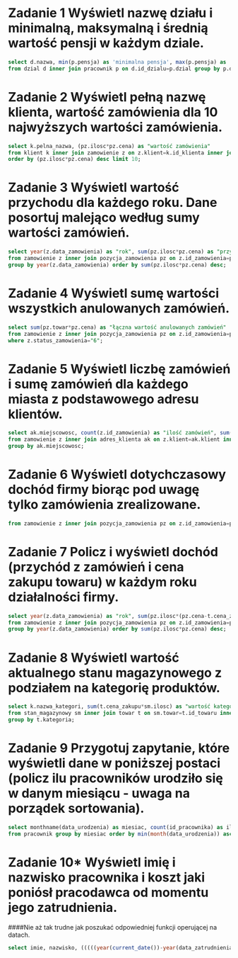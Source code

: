 # Zadanie 1 Wyświetl nazwę działu i minimalną, maksymalną i średnią wartość pensji w każdym dziale.
```sql
select d.nazwa, min(p.pensja) as 'minimalna pensja', max(p.pensja) as 'maksymalna pensja', avg(p.pensja) as 'średnia pensja'
from dzial d inner join pracownik p on d.id_dzialu=p.dzial group by p.dzial;
```
# Zadanie 2 Wyświetl pełną nazwę klienta, wartość zamówienia dla 10 najwyższych wartości zamówienia.
```sql
select k.pelna_nazwa, (pz.ilosc*pz.cena) as "wartość zamówienia"
from klient k inner join zamowienie z on z.klient=k.id_klienta inner join pozycja_zamowienia pz on z.id_zamowienia=pz.zamowienie
order by (pz.ilosc*pz.cena) desc limit 10;
```
# Zadanie 3 Wyświetl wartość przychodu dla każdego roku. Dane posortuj malejąco według sumy wartości zamówień.
```sql
select year(z.data_zamowienia) as "rok", sum(pz.ilosc*pz.cena) as "przychód roczny"
from zamowienie z inner join pozycja_zamowienia pz on z.id_zamowienia=pz.zamowienie 
group by year(z.data_zamowienia) order by sum(pz.ilosc*pz.cena) desc;
```
# Zadanie 4 Wyświetl sumę wartości wszystkich anulowanych zamówień.
```sql
select sum(pz.towar*pz.cena) as "łączna wartość anulowanych zamówień" 
from zamowienie z inner join pozycja_zamowienia pz on z.id_zamowienia=pz.zamowienie 
where z.status_zamowienia="6";
```
# Zadanie 5 Wyświetl liczbę zamówień i sumę zamówień dla każdego miasta z podstawowego adresu klientów.
```sql
select ak.miejscowosc, count(z.id_zamowienia) as "ilość zamówień", sum(pz.ilosc*pz.cena) as "suma wartośći zamówień"
from zamowienie z inner join adres_klienta ak on z.klient=ak.klient inner join pozycja_zamowienia pz on z.id_zamowienia=pz.zamowienie 
group by ak.miejscowosc;
```
# Zadanie 6 Wyświetl dotychczasowy dochód firmy biorąc pod uwagę tylko zamówienia zrealizowane.
```sql
from zamowienie z inner join pozycja_zamowienia pz on z.id_zamowienia=pz.zamowienie where z.status_zamowienia="5";
```
# Zadanie 7 Policz i wyświetl dochód (przychód z zamówień i cena zakupu towaru) w każdym roku działalności firmy.
```sql
select year(z.data_zamowienia) as "rok", sum(pz.ilosc*(pz.cena-t.cena_zakupu)) as "dochód roczny"
from zamowienie z inner join pozycja_zamowienia pz on z.id_zamowienia=pz.zamowienie inner join towar t on pz.towar=t.id_towaru
group by year(z.data_zamowienia) order by sum(pz.ilosc*pz.cena) desc;
```
# Zadanie 8 Wyświetl wartość aktualnego stanu magazynowego z podziałem na kategorię produktów.
```sql
select k.nazwa_kategori, sum(t.cena_zakupu*sm.ilosc) as "wartość kategorii" 
from stan_magazynowy sm inner join towar t on sm.towar=t.id_towaru inner join kategoria k on t.kategoria=k.id_kategori
group by t.kategoria;
```
# Zadanie 9 Przygotuj zapytanie, które wyświetli dane w poniższej postaci (policz ilu pracowników urodziło się w danym miesiącu - uwaga na porządek sortowania).
```sql
select monthname(data_urodzenia) as miesiac, count(id_pracownika) as ilu 
from pracownik group by miesiac order by min(month(data_urodzenia)) asc;
```

# Zadanie 10* Wyświetl imię i nazwisko pracownika i koszt jaki poniósł pracodawca od momentu jego zatrudnienia.
####Nie aż tak trudne jak poszukać odpowiedniej funkcji operującej na datach.

```sql
select imie, nazwisko, (((((year(current_date())-year(data_zatrudnienia))*12)+month(current_date()))-month(data_zatrudnienia))*pensja) as "koszty zatrudnienia" from pracownik;
```
